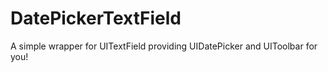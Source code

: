 # DatePickerTextField
A simple wrapper for UITextField providing UIDatePicker and UIToolbar for you!
